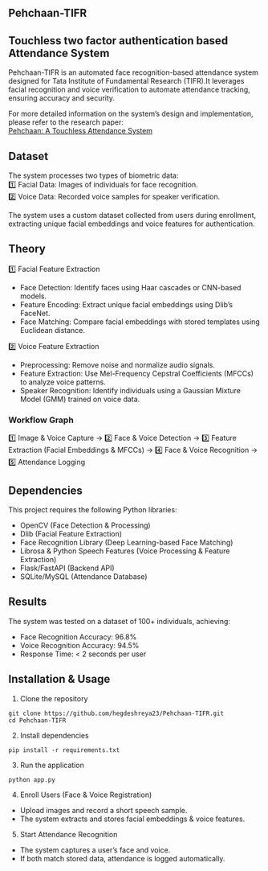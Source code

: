 ## Pehchaan-TIFR

## Touchless two factor authentication based Attendance System

Pehchaan-TIFR is an automated face recognition-based attendance system designed for Tata Institute of Fundamental Research (TIFR).It leverages facial recognition and voice verification to automate attendance tracking, ensuring accuracy and security.

For more detailed information on the system’s design and implementation, please refer to the research paper:<br> [Pehchaan: A Touchless Attendance System](https://ieeexplore.ieee.org/document/10169372)

## Dataset

The system processes two types of biometric data:<br>
1️⃣ Facial Data: Images of individuals for face recognition.<br>
2️⃣ Voice Data: Recorded voice samples for speaker verification.

The system uses a custom dataset collected from users during enrollment, extracting unique facial embeddings and voice features for authentication.

## Theory

1️⃣ Facial Feature Extraction
* Face Detection: Identify faces using Haar cascades or CNN-based models.
* Feature Encoding: Extract unique facial embeddings using Dlib’s FaceNet.
* Face Matching: Compare facial embeddings with stored templates using Euclidean distance.

2️⃣ Voice Feature Extraction
* Preprocessing: Remove noise and normalize audio signals.
* Feature Extraction: Use Mel-Frequency Cepstral Coefficients (MFCCs) to analyze voice patterns.
* Speaker Recognition: Identify individuals using a Gaussian Mixture Model (GMM) trained on voice data.

### Workflow Graph

1️⃣ Image & Voice Capture   →  2️⃣ Face & Voice Detection   →  3️⃣ Feature Extraction (Facial Embeddings & MFCCs)   →  4️⃣ Face & Voice Recognition   →  5️⃣ Attendance Logging  

## Dependencies

This project requires the following Python libraries:
* OpenCV (Face Detection & Processing)
* Dlib (Facial Feature Extraction)
* Face Recognition Library (Deep Learning-based Face Matching)
* Librosa & Python Speech Features (Voice Processing & Feature Extraction)
* Flask/FastAPI (Backend API)
* SQLite/MySQL (Attendance Database)

## Results

The system was tested on a dataset of 100+ individuals, achieving:
* Face Recognition Accuracy: 96.8%
* Voice Recognition Accuracy: 94.5%
* Response Time: < 2 seconds per user

## Installation & Usage

1.	Clone the repository
```
git clone https://github.com/hegdeshreya23/Pehchaan-TIFR.git
cd Pehchaan-TIFR
```
2.	Install dependencies
```
pip install -r requirements.txt		
```
3.	Run the application
```
python app.py		
```
4. Enroll Users (Face & Voice Registration)
* Upload images and record a short speech sample.
* The system extracts and stores facial embeddings & voice features.
5. Start Attendance Recognition
* The system captures a user’s face and voice.
* If both match stored data, attendance is logged automatically.


